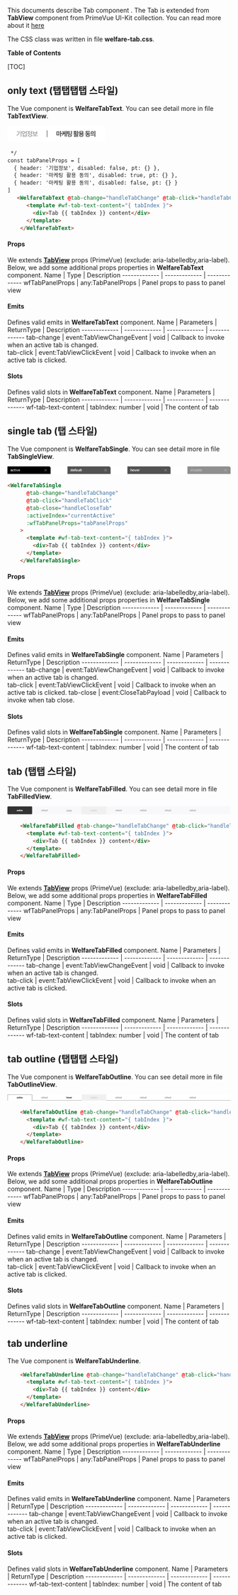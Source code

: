 This documents describe Tab component . The Tab is extended from **TabView** component from PrimeVue UI-Kit collection.
You can read more about it [here](https://primevue.org/tabview/)

The CSS class was written in file **welfare-tab.css**.

**Table of Contents**

[TOC]

## only text (탭탭탭탭 스타일)

The Vue component is **WelfareTabText**. You can see detail more in file **TabTextView**.

<img src="../captures/tab-text.jpg">

```html
 */
const tabPanelProps = [
  { header: '기업정보', disabled: false, pt: {} },
  { header: '마케팅 활용 동의', disabled: true, pt: {} },
  { header: '마케팅 활용 동의', disabled: false, pt: {} }
]
   <WelfareTabText @tab-change="handleTabChange" @tab-click="handleTabClick" :activeIndex="currentActive" :wfTabPanelProps="tabPanelProps">
      <template #wf-tab-text-content="{ tabIndex }">
        <div>Tab {{ tabIndex }} content</div>
      </template>
    </WelfareTabText>
```

#### Props
We extends  [**TabView**](https://primevue.org/tabview/) props (PrimeVue) (exclude: aria-labelledby,aria-label). Below, we add some additional props properties in **WelfareTabText** component.
Name  | Type  | Description
------------- | ------------- | -------------
wfTabPanelProps | any:TabPanelProps | Panel props to pass to panel view
#### Emits
Defines valid emits in **WelfareTabText** component.
Name  | Parameters |   ReturnType  | Description
------------- |  ------------- | ------------- | -------------
tab-change  | event:TabViewChangeEvent | void | Callback to invoke when an active tab is changed.	
tab-click  | event:TabViewClickEvent | void | Callback to invoke when an active tab is clicked.	
#### Slots
Defines valid slots in **WelfareTabText** component.
Name  | Parameters |   ReturnType  | Description
------------- |  ------------- | ------------- | -------------
wf-tab-text-content  | tabIndex: number | void | The content of tab
##  single tab (탭 스타일)

The Vue component is **WelfareTabSingle**. You can see detail more in file **TabSingleView**.

<img src="../captures/tab-single.jpg">

```html
<WelfareTabSingle
      @tab-change="handleTabChange"
      @tab-click="handleTabClick"
      @tab-close="handleCloseTab"
      :activeIndex="currentActive"
      :wfTabPanelProps="tabPanelProps"
    >
      <template #wf-tab-text-content="{ tabIndex }">
        <div>Tab {{ tabIndex }} content</div>
      </template>
    </WelfareTabSingle>
```

#### Props
We extends  [**TabView**](https://primevue.org/tabview/) props (PrimeVue) (exclude: aria-labelledby,aria-label). Below, we add some additional props properties in **WelfareTabSingle** component.
Name  | Type  | Description
------------- | ------------- | -------------
wfTabPanelProps | any:TabPanelProps | Panel props to pass to panel view
#### Emits
Defines valid emits in **WelfareTabSingle** component.
Name  | Parameters |   ReturnType  | Description
------------- |  ------------- | ------------- | -------------
tab-change  | event:TabViewChangeEvent | void | Callback to invoke when an active tab is changed.	
tab-click  | event:TabViewClickEvent | void | Callback to invoke when an active tab is clicked.	
tab-close  | event:CloseTabPayload | void | Callback to invoke when tab close.	
#### Slots
Defines valid slots in **WelfareTabSingle** component.
Name  | Parameters |   ReturnType  | Description
------------- |  ------------- | ------------- | -------------
wf-tab-text-content  | tabIndex: number | void | The content of tab


## tab (탭탭 스타일)

The Vue component is **WelfareTabFilled**. You can see detail more in file **TabFilledView**.

<img src="../captures/tab-fill.jpg">

```html
    <WelfareTabFilled @tab-change="handleTabChange" @tab-click="handleTabClick" :activeIndex="currentActive" :wfTabPanelProps="tabPanelProps">
      <template #wf-tab-text-content="{ tabIndex }">
        <div>Tab {{ tabIndex }} content</div>
      </template>
    </WelfareTabFilled>
```

#### Props
We extends  [**TabView**](https://primevue.org/tabview/) props (PrimeVue) (exclude: aria-labelledby,aria-label). Below, we add some additional props properties in **WelfareTabFilled** component.
Name  | Type  | Description
------------- | ------------- | -------------
wfTabPanelProps | any:TabPanelProps | Panel props to pass to panel view
#### Emits
Defines valid emits in **WelfareTabFilled** component.
Name  | Parameters |   ReturnType  | Description
------------- |  ------------- | ------------- | -------------
tab-change  | event:TabViewChangeEvent | void | Callback to invoke when an active tab is changed.	
tab-click  | event:TabViewClickEvent | void | Callback to invoke when an active tab is clicked.	
#### Slots
Defines valid slots in **WelfareTabFilled** component.
Name  | Parameters |   ReturnType  | Description
------------- |  ------------- | ------------- | -------------
wf-tab-text-content  | tabIndex: number | void | The content of tab


##  tab outline (탭탭탭 스타일)

The Vue component is **WelfareTabOutline**. You can see detail more in file **TabOutlineView**.

<img src="../captures/tab-outline.jpg">

```html
    <WelfareTabOutline @tab-change="handleTabChange" @tab-click="handleTabClick" :activeIndex="currentActive" :wfTabPanelProps="tabPanelProps">
      <template #wf-tab-text-content="{ tabIndex }">
        <div>Tab {{ tabIndex }} content</div>
      </template>
    </WelfareTabOutline>
```

#### Props
We extends  [**TabView**](https://primevue.org/tabview/) props (PrimeVue) (exclude: aria-labelledby,aria-label). Below, we add some additional props properties in **WelfareTabOutline** component.
Name  | Type  | Description
------------- | ------------- | -------------
wfTabPanelProps | any:TabPanelProps | Panel props to pass to panel view
#### Emits
Defines valid emits in **WelfareTabOutline** component.
Name  | Parameters |   ReturnType  | Description
------------- |  ------------- | ------------- | -------------
tab-change  | event:TabViewChangeEvent | void | Callback to invoke when an active tab is changed.	
tab-click  | event:TabViewClickEvent | void | Callback to invoke when an active tab is clicked.	
#### Slots
Defines valid slots in **WelfareTabOutline** component.
Name  | Parameters |   ReturnType  | Description
------------- |  ------------- | ------------- | -------------
wf-tab-text-content  | tabIndex: number | void | The content of tab


##  tab underline

The Vue component is **WelfareTabUnderline**.


```html
    <WelfareTabUnderline @tab-change="handleTabChange" @tab-click="handleTabClick" :activeIndex="currentActive" :wfTabPanelProps="tabPanelProps">
      <template #wf-tab-text-content="{ tabIndex }">
        <div>Tab {{ tabIndex }} content</div>
      </template>
    </WelfareTabUnderline>
```

#### Props
We extends  [**TabView**](https://primevue.org/tabview/) props (PrimeVue) (exclude: aria-labelledby,aria-label). Below, we add some additional props properties in **WelfareTabUnderline** component.
Name  | Type  | Description
------------- | ------------- | -------------
wfTabPanelProps | any:TabPanelProps | Panel props to pass to panel view
#### Emits
Defines valid emits in **WelfareTabUnderline** component.
Name  | Parameters |   ReturnType  | Description
------------- |  ------------- | ------------- | -------------
tab-change  | event:TabViewChangeEvent | void | Callback to invoke when an active tab is changed.	
tab-click  | event:TabViewClickEvent | void | Callback to invoke when an active tab is clicked.	
#### Slots
Defines valid slots in **WelfareTabUnderline** component.
Name  | Parameters |   ReturnType  | Description
------------- |  ------------- | ------------- | -------------
wf-tab-text-content  | tabIndex: number | void | The content of tab
